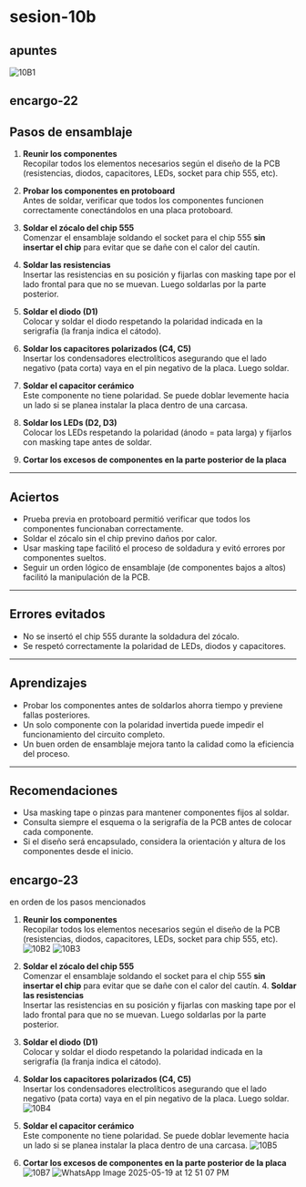 # sesion-10b
## apuntes
![10B1](https://github.com/user-attachments/assets/7cc40319-63fc-42ce-b19d-dcb8be8e2fc4)
## encargo-22

## Pasos de ensamblaje

1. **Reunir los componentes**  
   Recopilar todos los elementos necesarios según el diseño de la PCB (resistencias, diodos, capacitores, LEDs, socket para chip 555, etc).

2. **Probar los componentes en protoboard**  
   Antes de soldar, verificar que todos los componentes funcionen correctamente conectándolos en una placa protoboard.

3. **Soldar el zócalo del chip 555**  
   Comenzar el ensamblaje soldando el socket para el chip 555 **sin insertar el chip** para evitar que se dañe con el calor del cautín.

4. **Soldar las resistencias**  
   Insertar las resistencias en su posición y fijarlas con masking tape por el lado frontal para que no se muevan. Luego soldarlas por la parte posterior.

5. **Soldar el diodo (D1)**  
   Colocar y soldar el diodo respetando la polaridad indicada en la serigrafía (la franja indica el cátodo).

6. **Soldar los capacitores polarizados (C4, C5)**  
   Insertar los condensadores electrolíticos asegurando que el lado negativo (pata corta) vaya en el pin negativo de la placa. Luego soldar.

7. **Soldar el capacitor cerámico**  
   Este componente no tiene polaridad. Se puede doblar levemente hacia un lado si se planea instalar la placa dentro de una carcasa.

8. **Soldar los LEDs (D2, D3)**  
   Colocar los LEDs respetando la polaridad (ánodo = pata larga) y fijarlos con masking tape antes de soldar.
9. **Cortar los excesos de componentes en la parte posterior de la placa**
   
---

## Aciertos

- Prueba previa en protoboard permitió verificar que todos los componentes funcionaban correctamente.
- Soldar el zócalo sin el chip previno daños por calor.
- Usar masking tape facilitó el proceso de soldadura y evitó errores por componentes sueltos.
- Seguir un orden lógico de ensamblaje (de componentes bajos a altos) facilitó la manipulación de la PCB.

---

## Errores evitados

- No se insertó el chip 555 durante la soldadura del zócalo.
- Se respetó correctamente la polaridad de LEDs, diodos y capacitores.

---

## Aprendizajes

- Probar los componentes antes de soldarlos ahorra tiempo y previene fallas posteriores.
- Un solo componente con la polaridad invertida puede impedir el funcionamiento del circuito completo.
- Un buen orden de ensamblaje mejora tanto la calidad como la eficiencia del proceso.

---

## Recomendaciones

- Usa masking tape o pinzas para mantener componentes fijos al soldar.
- Consulta siempre el esquema o la serigrafía de la PCB antes de colocar cada componente.
- Si el diseño será encapsulado, considera la orientación y altura de los componentes desde el inicio.

## encargo-23
en orden de los pasos mencionados
1. **Reunir los componentes**  
   Recopilar todos los elementos necesarios según el diseño de la PCB (resistencias, diodos, capacitores, LEDs, socket para chip 555, etc).
   ![10B2](https://github.com/user-attachments/assets/d03fa200-ec49-438e-97c0-3b2611045631)
![10B3](https://github.com/user-attachments/assets/c7d98636-0447-4ac8-9c95-359ce414a0ae)


3. **Soldar el zócalo del chip 555**  
   Comenzar el ensamblaje soldando el socket para el chip 555 **sin insertar el chip** para evitar que se dañe con el calor del cautín.
   4. **Soldar las resistencias**  
   Insertar las resistencias en su posición y fijarlas con masking tape por el lado frontal para que no se muevan. Luego soldarlas por la parte posterior.

5. **Soldar el diodo (D1)**  
   Colocar y soldar el diodo respetando la polaridad indicada en la serigrafía (la franja indica el cátodo).

6. **Soldar los capacitores polarizados (C4, C5)**  
   Insertar los condensadores electrolíticos asegurando que el lado negativo (pata corta) vaya en el pin negativo de la placa. Luego soldar.
![10B4](https://github.com/user-attachments/assets/5524f42e-b1e4-4426-9af8-8e27f9d3f893)

7. **Soldar el capacitor cerámico**  
   Este componente no tiene polaridad. Se puede doblar levemente hacia un lado si se planea instalar la placa dentro de una carcasa.
![10B5](https://github.com/user-attachments/assets/c5b093ac-8a40-4788-81a7-c91f346ba431)

9. **Cortar los excesos de componentes en la parte posterior de la placa**
   ![10B7](https://github.com/user-attachments/assets/f11e07a9-4219-412e-aa76-d00fab170ad9)
![WhatsApp Image 2025-05-19 at 12 51 07 PM](https://github.com/user-attachments/assets/afeac42a-f11b-4070-908a-98e4dd72f3e4)




